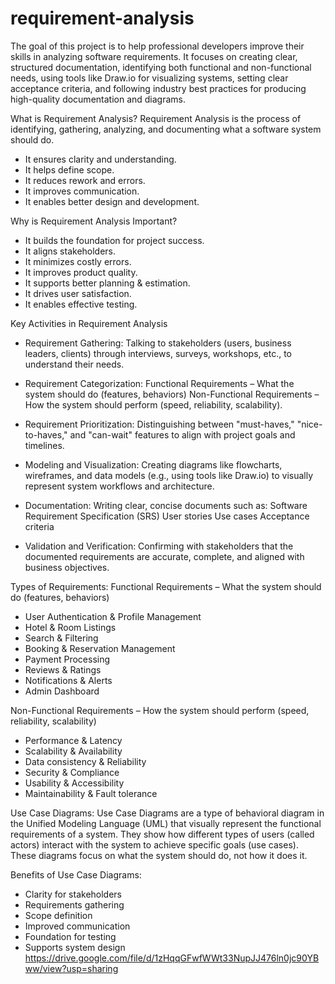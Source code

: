 # requirement-analysis

The goal of this project is to help professional developers improve their skills in analyzing software requirements. It focuses on creating clear, structured documentation, identifying both functional and non-functional needs, using tools like Draw.io for visualizing systems, setting clear acceptance criteria, and following industry best practices for producing high-quality documentation and diagrams.


What is Requirement Analysis?
Requirement Analysis is the process of identifying, gathering, analyzing, and documenting what a software system should do.
- It ensures clarity and understanding.
- It helps define scope.
- It reduces rework and errors.
- It improves communication.
- It enables better design and development.

Why is Requirement Analysis Important?
- It builds the foundation for project success.
- It aligns stakeholders.
- It minimizes costly errors.
- It improves product quality.
- It supports better planning & estimation.
- It drives user satisfaction.
- It enables effective testing.

Key Activities in Requirement Analysis

- Requirement Gathering: 
Talking to stakeholders (users, business leaders, clients) through interviews, surveys, workshops, etc., to understand their needs.

- Requirement Categorization: 
Functional Requirements – What the system should do (features, behaviors)
Non-Functional Requirements – How the system should perform (speed, reliability, scalability).

- Requirement Prioritization: 
Distinguishing between "must-haves," "nice-to-haves," and "can-wait" features to align with project goals and timelines.

- Modeling and Visualization: 
Creating diagrams like flowcharts, wireframes, and data models (e.g., using tools like Draw.io) to visually represent system workflows and architecture.

- Documentation:
Writing clear, concise documents such as:
Software Requirement Specification (SRS)
User stories
Use cases
Acceptance criteria

- Validation and Verification:
Confirming with stakeholders that the documented requirements are accurate, complete, and aligned with business objectives.

Types of Requirements:
Functional Requirements – What the system should do (features, behaviors)
- User Authentication & Profile Management
- Hotel & Room Listings
- Search & Filtering
- Booking & Reservation Management
- Payment Processing
- Reviews & Ratings
- Notifications & Alerts
- Admin Dashboard

Non-Functional Requirements – How the system should perform (speed, reliability, scalability)
- Performance & Latency
- Scalability & Availability
- Data consistency & Reliability
- Security & Compliance
- Usability & Accessibility
- Maintainability & Fault tolerance

Use Case Diagrams:
Use Case Diagrams are a type of behavioral diagram in the Unified Modeling Language (UML) that visually represent the functional requirements of a system. They show how different types of users (called actors) interact with the system to achieve specific goals (use cases). These diagrams focus on what the system should do, not how it does it.

Benefits of Use Case Diagrams:
- Clarity for stakeholders
- Requirements gathering
- Scope definition
- Improved communication
- Foundation for testing
- Supports system design
https://drive.google.com/file/d/1zHqqGFwfWWt33NupJJ476ln0jc90YBww/view?usp=sharing
